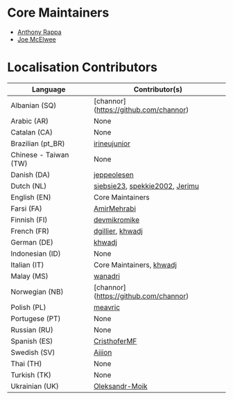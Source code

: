# Core Maintainers
- [Anthony Rappa](https://github.com/rappasoft)
- [Joe McElwee](https://github.com/lrljoe)

# Localisation Contributors
| Language | Contributor(s) |
| --- | --- |
| Albanian (SQ) | [channor] (https://github.com/channor) |
| Arabic (AR) | None |
| Catalan (CA) | None |
| Brazilian (pt_BR) | [irineujunior](https://github.com/irineujunior)|
| Chinese - Taiwan (TW)	| None |
| Danish (DA) | [jeppeolesen](https://github.com/jeppeolesen) |
| Dutch (NL) | [siebsie23](https://github.com/siebsie23), [spekkie2002](https://github.com/spekkie2002), [Jerimu](https://github.com/Jerimu) |
| English (EN) | Core Maintainers |
| Farsi (FA) | [AmirMehrabi](https://github.com/AmirMehrabi) |
| Finnish (FI) | [devmikromike](https://github.com/devmikromike) |
| French (FR) | [dgillier](https://github.com/dgillier), [khwadj](https://github.com/khwadj)|
| German (DE) | [khwadj](https://github.com/khwadj) |
| Indonesian (ID) | None |
| Italian (IT) | Core Maintainers, [khwadj](https://github.com/khwadj) |
| Malay (MS) | [wanadri](https://github.com/wanadri) |
| Norwegian (NB) | [channor] (https://github.com/channor) |
| Polish (PL) | [meavric](https://github.com/meavric) |
| Portugese (PT) | None |
| Russian (RU) | None |
| Spanish (ES) | [CristhoferMF](https://github.com/CristhoferMF) |
| Swedish (SV) | [Aiiion](https://github.com/Aiiion) |
| Thai (TH) | None |
| Turkish (TK) | None |
| Ukrainian (UK) | [Oleksandr-Moik](https://github.com/Oleksandr-Moik) |